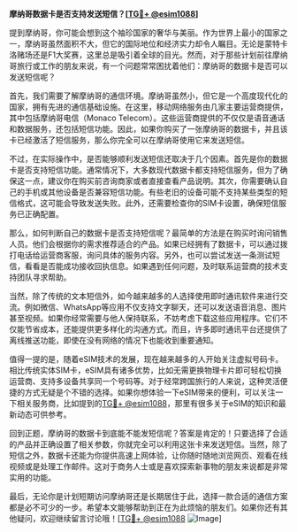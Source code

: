 **摩纳哥数据卡是否支持发送短信？[[TG💪+ @esim1088](https://t.me/s/esim1088)]**

提到摩纳哥，你可能会想到这个袖珍国家的奢华与美丽。作为世界上最小的国家之一，摩纳哥虽然面积不大，但它的国际地位和经济实力却令人瞩目。无论是蒙特卡洛赌场还是F1大奖赛，这里总是吸引着全球的目光。然而，对于那些计划前往摩纳哥旅行或工作的朋友来说，有一个问题常常困扰着他们：摩纳哥的数据卡是否可以发送短信呢？

首先，我们需要了解摩纳哥的通信环境。摩纳哥虽然小，但它是一个高度现代化的国家，拥有先进的通信基础设施。在这里，移动网络服务由几家主要运营商提供，其中包括摩纳哥电信（Monaco Telecom）。这些运营商提供的不仅仅是语音通话和数据服务，还包括短信功能。因此，如果你购买了一张摩纳哥的数据卡，并且该卡已经激活了短信服务，那么你完全可以在摩纳哥使用它来发送短信。

不过，在实际操作中，是否能够顺利发送短信还取决于几个因素。首先是你的数据卡是否支持短信功能。通常情况下，大多数现代数据卡都支持短信服务，但为了确保这一点，建议你在购买前咨询商家或者直接查看产品说明。其次，你需要确认自己的手机或其他设备是否兼容短信功能。有些老旧的设备可能不支持某些类型的短信格式，这可能会导致发送失败。此外，还需要检查你的SIM卡设置，确保短信服务已正确配置。

那么，如何判断自己的数据卡是否支持短信呢？最简单的方法是在购买时询问销售人员。他们会根据你的需求推荐适合的产品。如果已经拥有了数据卡，可以通过拨打电话给运营商客服，询问具体的服务内容。另外，也可以尝试发送一条测试短信，看看是否能成功接收回执信息。如果遇到任何问题，及时联系运营商的技术支持团队寻求帮助。

当然，除了传统的文本短信外，如今越来越多的人选择使用即时通讯软件来进行交流。例如微信、WhatsApp等应用不仅支持文字聊天，还可以发送语音消息、图片甚至视频。如果你经常需要与他人保持联系，不妨考虑下载这些应用程序。它们不仅能节省成本，还能提供更多样化的沟通方式。而且，许多即时通讯平台还提供了离线推送功能，即使在没有网络的情况下也能收到重要通知。

值得一提的是，随着eSIM技术的发展，现在越来越多的人开始关注虚拟号码卡。相比传统实体SIM卡，eSIM具有诸多优势，比如无需更换物理卡片即可轻松切换运营商、支持多设备共享同一个号码等。对于经常跨国旅行的人来说，这种灵活便捷的方式无疑是个不错的选择。如果你想体验一下eSIM带来的便利，可以关注一下相关服务商，比如提到的[TG💪+ @esim1088](https://t.me/s/esim1088)，那里有很多关于eSIM的知识和最新动态可供参考。

回到正题，摩纳哥的数据卡到底能不能发短信呢？答案是肯定的！只要选择了合适的产品并正确设置了相关参数，你就完全可以利用这张卡来发送短信。当然，除了短信之外，数据卡还能为你提供高速上网体验，让你随时随地浏览网页、观看在线视频或是处理工作邮件。这对于商务人士或是喜欢探索新事物的朋友来说都是非常实用的功能。

最后，无论你是计划短期访问摩纳哥还是长期居住于此，选择一款合适的通信方案都是必不可少的一步。希望本文能够帮助到正在为此烦恼的朋友们。如果你还有其他疑问，欢迎继续留言讨论哦！[[TG💪+ @esim1088](https://t.me/s/esim1088) ![Image](https://i.postimg.cc/4NQfJmqS/Snipaste-2025-05-13-00-14-12.png)]